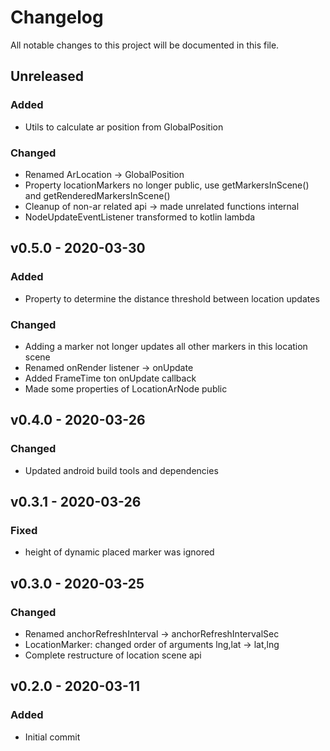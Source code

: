 <!-- markdownlint-disable MD022 MD032 MD024-->
# Changelog
All notable changes to this project will be documented in this file.

## Unreleased

### Added
* Utils to calculate ar position from GlobalPosition
### Changed
* Renamed ArLocation -> GlobalPosition
* Property locationMarkers no longer public, use getMarkersInScene() and getRenderedMarkersInScene()
* Cleanup of non-ar related api -> made unrelated functions internal
* NodeUpdateEventListener transformed to kotlin lambda

## v0.5.0 - 2020-03-30
### Added
* Property to determine the distance threshold between location updates
### Changed
* Adding a marker not longer updates all other markers in this location scene
* Renamed onRender listener -> onUpdate
* Added FrameTime ton onUpdate callback
* Made some properties of LocationArNode public

## v0.4.0 - 2020-03-26
### Changed
* Updated android build tools and dependencies

## v0.3.1 - 2020-03-26
### Fixed
* height of dynamic placed marker was ignored

## v0.3.0 - 2020-03-25
### Changed
* Renamed anchorRefreshInterval -> anchorRefreshIntervalSec
* LocationMarker: changed order of arguments lng,lat -> lat,lng
* Complete restructure of location scene api 

## v0.2.0 - 2020-03-11
### Added
* Initial commit
